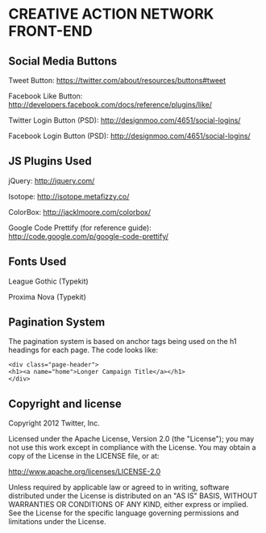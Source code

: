 CREATIVE ACTION NETWORK FRONT-END
=================================

Social Media Buttons
--------------------
Tweet Button: https://twitter.com/about/resources/buttons#tweet

Facebook Like Button: http://developers.facebook.com/docs/reference/plugins/like/

Twitter Login Button (PSD): http://designmoo.com/4651/social-logins/

Facebook Login Button (PSD): http://designmoo.com/4651/social-logins/

JS Plugins Used
---------------
jQuery: http://jquery.com/

Isotope: http://isotope.metafizzy.co/

ColorBox: http://jacklmoore.com/colorbox/

Google Code Prettify (for reference guide): http://code.google.com/p/google-code-prettify/

Fonts Used
----------
League Gothic (Typekit)

Proxima Nova (Typekit)

Pagination System
-----------------
The pagination system is based on anchor tags being used on the h1 headings for each page.  The code looks like:

    <div class="page-header">
    <h1><a name="home">Longer Campaign Title</a></h1>
    </div>


Copyright and license
---------------------

Copyright 2012 Twitter, Inc.

Licensed under the Apache License, Version 2.0 (the "License");
you may not use this work except in compliance with the License.
You may obtain a copy of the License in the LICENSE file, or at:

   http://www.apache.org/licenses/LICENSE-2.0

Unless required by applicable law or agreed to in writing, software
distributed under the License is distributed on an "AS IS" BASIS,
WITHOUT WARRANTIES OR CONDITIONS OF ANY KIND, either express or implied.
See the License for the specific language governing permissions and
limitations under the License.